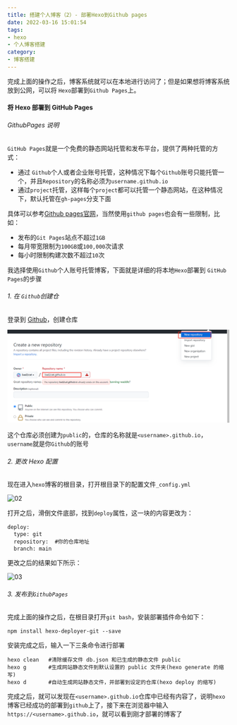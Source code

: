 ```yaml
---
title: 搭建个人博客（2）- 部署Hexo到Github pages
date: 2022-03-16 15:01:54
tags:
- hexo
- 个人博客搭建
category:
- 博客搭建
---
```


完成上面的操作之后，博客系统就可以在本地进行访问了；但是如果想将博客系统放到公网，可以将 `Hexo`部署到`Github Pages`上。

<!-- more -->

#### 将 Hexo 部署到 GitHub Pages

###### GithubPages 说明

`GitHub Pages`就是一个免费的静态网站托管和发布平台，提供了两种托管的方式：

- 通过 `Github`个人或者企业账号托管，这种情况下每个`Github`账号只能托管一个，并且`Repository`的名称必须为`username.github.io`
- 通过`project`托管，这样每个`project`都可以托管一个静态网站，在这种情况下，默认托管在`gh-pages`分支下面

具体可以参考[Github pages官网](https://pages.github.com/)，当然使用`github pages`也会有一些限制，比如：

- 发布的`Git Pages`站点不超过`1GB`
- 每月带宽限制为`100GB`或`100,000`次请求
- 每小时限制构建次数不超过`10`次

我选择使用`Github`个人账号托管博客，下面就是详细的将本地`Hexo`部署到 `GitHub Pages`的步骤

###### 1. 在 `Github`创建仓

登录到 [Github](https://github.com/)，创建仓库

![01](.\部署Hexo到Github-pages\01.png)

这个仓库必须创建为`public`的，仓库的名称就是`<username>.github.io`，`username`就是你`Github`的账号

###### 2. 更改 Hexo 配置

现在进入`hexo`博客的根目录，打开根目录下的配置文件`_config.yml`

![02](.\部署Hexo到Github-pages.\02.png)

打开之后，滑倒文件底部，找到`deploy`属性，这一块的内容更改为：

```
deploy:
  type: git
  repository:  #你的仓库地址
  branch: main
```

更改之后的结果如下所示：

![03](.\部署Hexo到Github-pages.\03.png)

###### 3. 发布到`GithubPages`

完成上面的操作之后，在根目录打开`git bash`，安装部署插件命令如下：

```
npm install hexo-deployer-git --save
```

安装完成之后，输入一下三条命令进行部署

```
hexo clean   #清除缓存文件 db.json 和已生成的静态文件 public
hexo g       #生成网站静态文件到默认设置的 public 文件夹(hexo generate 的缩写)
hexo d       #自动生成网站静态文件，并部署到设定的仓库(hexo deploy 的缩写)
```

完成之后，就可以发现在`<username>.github.io`仓库中已经有内容了，说明`hexo`博客已经成功的部署到`github`上了，接下来在浏览器中输入`https://<username>.github.io`，就可以看到刚才部署的博客了